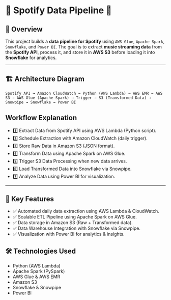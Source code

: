 # 🎵 Spotify Data Pipeline 🚀

## 📖 Overview
This project builds a **data pipeline for Spotify** using `AWS Glue`, `Apache Spark`, `Snowflake`, and `Power BI`. The goal is to extract **music streaming data** from the **Spotify API**, process it, and store it in **AWS S3** before loading it into **Snowflake** for analytics.

---

## 🏗️ Architecture Diagram
```plaintext
Spotify API → Amazon CloudWatch → Python (AWS Lambda) → AWS EMR → AWS S3 → AWS Glue (Apache Spark) → Trigger → S3 (Transformed Data) → Snowpipe → Snowflake → Power BI

```

## Workflow Explanation
- 1️⃣ Extract Data from Spotify API using AWS Lambda (Python script).
- 2️⃣ Schedule Extraction with Amazon CloudWatch (daily trigger).
- 3️⃣ Store Raw Data in Amazon S3 (JSON format).
- 4️⃣ Transform Data using Apache Spark on AWS Glue.
- 5️⃣ Trigger S3 Data Processing when new data arrives.
- 6️⃣ Load Transformed Data into Snowflake via Snowpipe.
- 7️⃣ Analyze Data using Power BI for visualization.

---

## 🎯 Key Features
- ✅ Automated daily data extraction using AWS Lambda & CloudWatch.
- ✅ Scalable ETL Pipeline using Apache Spark on AWS Glue.
- ✅ Data storage in Amazon S3 (Raw + Transformed data).
- ✅ Data Warehouse Integration with Snowflake via Snowpipe.
- ✅ Visualization with Power BI for analytics & insights.

## 🛠️ Technologies Used
- Python (AWS Lambda)
- Apache Spark (PySpark)
- AWS Glue & AWS EMR
- Amazon S3
- Snowflake & Snowpipe
- Power BI

